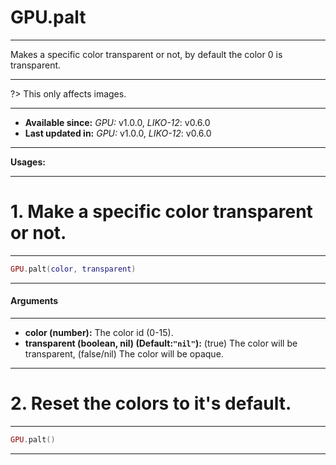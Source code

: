 # GPU.palt
---

Makes a specific color transparent or not, by default the color 0 is transparent.

---

?> This only affects images.

---

* **Available since:** _GPU:_ v1.0.0, _LIKO-12_: v0.6.0
* **Last updated in:** _GPU:_ v1.0.0, _LIKO-12_: v0.6.0

---

**Usages:**

---

# 1.  Make a specific color transparent or not.
---

```lua
GPU.palt(color, transparent)
```


---
#### Arguments
---

* **color (number):** The color id (0-15).
* **transparent (boolean, nil) (Default:`"nil"`):** (true) The color will be transparent, (false/nil) The color will be opaque.

---

# 2. Reset the colors to it's default.
---

```lua
GPU.palt()
```

---